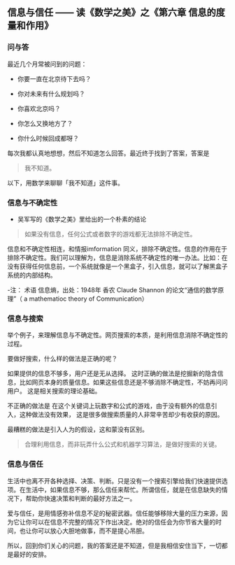 



##  信息与信任 —— 读《数学之美》之《第六章 信息的度量和作用》

### 问与答

最近几个月常被问到的问题：

- 你要一直在北京待下去吗？

- 你对未来有什么规划吗？

- 你喜欢北京吗？

- 你怎么又换地方了？

- 你什么时候回成都呀？

每次我都认真地想想，然后不知道怎么回答。最近终于找到了答案，答案是 

> 我不知道。

以下，用数学来聊聊「我不知道」这件事。

### 信息与不确定性

-   吴军写的《数学之美》里给出的一个朴素的结论

> 如果没有信息，任何公式或者数字的游戏都无法排除不确定性。


信息和不确定性相连，和情报imformation 同义，排除不确定性。信息的作用在于排除不确定性。我们可以理解为，信息是消除系统不确定性的唯一办法。比如：在没有获得任何信息前，一个系统就像是一个黑盒子，引入信息，就可以了解黑盒子系统的内部结构。


-注： 术语 信息熵，出处：1948年 香农 Claude Shannon 的论文“通信的数学原理”（ a mathematioc theory of Communication）


### 信息与搜索

举个例子，来理解信息与不确定性。网页搜索的本质，是利用信息消除不确定性的过程。

要做好搜索，什么样的做法是正确的呢？

如果提供的信息不够多，用户还是无从选择。 这时正确的做法是挖掘新的隐含信息，比如网页本身的质量信息。如果这些信息还是不够消除不确定性，不妨再问问用户。 这是相关搜索的理论基础。

不正确的做法是 在这个关键词上玩数字和公式的游戏，由于没有额外的信息引入，这种做法没有效果， 这是很多做搜索质量的人非常辛苦却少有收获的原因。 

最糟糕的做法是引入人为的假设，这和蒙没有区别。

> 合理利用信息，而非玩弄什么公式和机器学习算法，是做好搜索的关键。

### 信息与信任

生活中也离不开各种选择、决策、判断。只是没有一个搜索引擎给我们快速提供选项。在生活中，如果信息不够，那么信任来帮忙。所谓信任，就是在信息缺失的情况下，帮助你快速决策和判断的最好方法之一。

爱与信任，是用情感弥补信息不足的秘密武器。信任能够移除大量的压力来源，因为它让你可以在信息不完整的情况下作出决定。绝对的信任会为你节省大量的时间，也让你可以放心大胆地做事，而不是提心吊胆。

所以，回到你们关心的问题，我的答案还是不知道，但是我相信安住当下，一切都是最好的安排。

